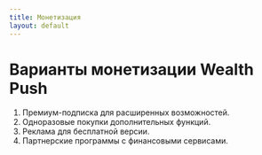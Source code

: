 ```yaml
---
title: Монетизация
layout: default
---
```


# Варианты монетизации Wealth Push

1. Премиум-подписка для расширенных возможностей.
2. Одноразовые покупки дополнительных функций.
3. Реклама для бесплатной версии.
4. Партнерские программы с финансовыми сервисами.
